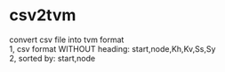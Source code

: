 # csv2tvm
convert csv file into tvm format\
1, csv format WITHOUT heading: start,node,Kh,Kv,Ss,Sy\
2, sorted by: start,node
